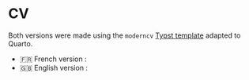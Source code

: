 # CV

Both versions were made using the `moderncv` [Typst template](https://typst.app/universe/package/modern-cv/) adapted to Quarto.

- :fr: French version : 
- :gb: English version : 
